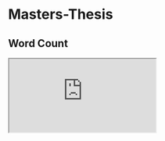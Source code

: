 # Masters-Thesis

## Word Count
<iframe src="https://docs.google.com/spreadsheets/d/e/2PACX-1vT960QO_bwSQir-ffXjwN-0lNVzlQeUOWeUqcH7t_40MwvHEZYiwQMwoTPu7eiGi9JYViv87ZY_HOB3/pubchart?oid=897462256&amp;format=image"></iframe>
